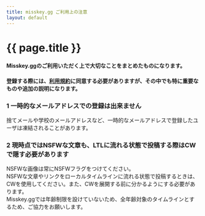 ```yaml
---
title: misskey.gg ご利用上の注意
layout: default
---
```

 
# {{ page.title }}

#### Misskey.ggのご利用いただく上で大切なことをまとめたものになります。  
#### 登録する際には、[利用規約](/tos)に同意する必要がありますが、その中でも特に重要なものや追加の説明になります。  

### 1 一時的なメールアドレスでの登録は出来ません  
捨てメールや学校のメールアドレスなど、一時的なメールアドレスで登録したユーザは凍結されることがあります。  

### 2 現時点ではNSFWな文章も、LTLに流れる状態で投稿する際はCWで隠す必要があります  
NSFWな画像は常にNSFWフラグをつけてください。  
NSFWな文章やリンクをローカルタイムラインに流れる状態で投稿するときは、CWを使用してください。また、CWを展開する前に分かるようにする必要があります。  
Misskey.ggでは年齢制限を設けていないため、全年齢対象のタイムラインとするため、ご協力をお願いします。  
